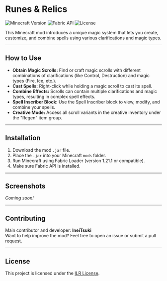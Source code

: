 # Runes & Relics

![Minecraft Version](https://img.shields.io/badge/Minecraft-1.21.1-blue)
![Fabric API](https://img.shields.io/badge/Fabric-API-blueviolet)
![License](https://img.shields.io/badge/Licence-ILRL-Blue)

This Minecraft mod introduces a unique magic system that lets you create, customize, and combine spells using various clarifications and magic types.

---

## How to Use

- **Obtain Magic Scrolls:** Find or craft magic scrolls with different combinations of clarifications (like Control, Destruction) and magic types (Fire, Ice, etc.).
- **Cast Spells:** Right-click while holding a magic scroll to cast its spell.
- **Combine Effects:** Scrolls can contain multiple clarifications and magic types, resulting in complex spell effects.
- **Spell Inscriber Block:** Use the Spell Inscriber block to view, modify, and combine your spells.
- **Creative Mode:** Access all scroll variants in the creative inventory under the "Regen" item group.

---

## Installation

1. Download the mod `.jar` file.
2. Place the `.jar` into your Minecraft `mods` folder.
3. Run Minecraft using Fabric Loader (version 1.21.1 or compatible).
4. Make sure Fabric API is installed.

---

## Screenshots

*Coming soon!*  

---

## Contributing

Main contributor and developer: **IneiTsuki**  
Want to help improve the mod? Feel free to open an issue or submit a pull request.

---

## License
This project is licensed under the [ILR License](LICENSE.txt).
